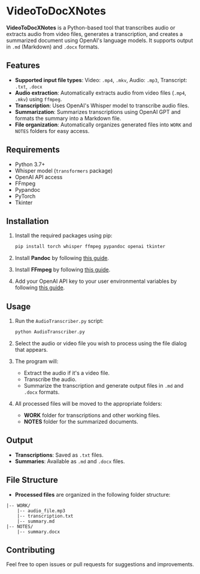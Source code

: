 # VideoToDocXNotes

**VideoToDocXNotes** is a Python-based tool that transcribes audio or extracts audio from video files, generates a transcription, and creates a summarized document using OpenAI's language models. It supports output in `.md` (Markdown) and `.docx` formats.

## Features
- **Supported input file types**: Video: `.mp4`, `.mkv`, Audio: `.mp3`, Transcript: `.txt`, `.docx`
- **Audio extraction**: Automatically extracts audio from video files (`.mp4`, `.mkv`) using `ffmpeg`.
- **Transcription**: Uses OpenAI's Whisper model to transcribe audio files.
- **Summarization**: Summarizes transcriptions using OpenAI GPT and formats the summary into a Markdown file.
- **File organization**: Automatically organizes generated files into `WORK` and `NOTES` folders for easy access.

## Requirements
- Python 3.7+
- Whisper model (`transformers` package)
- OpenAI API access
- FFmpeg
- Pypandoc
- PyTorch
- Tkinter

## Installation

1. Install the required packages using pip:

    ```bash
    pip install torch whisper ffmpeg pypandoc openai tkinter
    ```

2. Install **Pandoc** by following [this guide](https://pandoc.org/installing.html).

3. Install **FFmpeg** by following [this guide](https://ffmpeg.org/download.html).

4. Add your OpenAI API key to your user environmental variables by following [this guide](https://help.openai.com/en/articles/5112595-best-practices-for-api-key-safety).

## Usage

1. Run the `AudioTranscriber.py` script:

    ```bash
    python AudioTranscriber.py
    ```

2. Select the audio or video file you wish to process using the file dialog that appears.

3. The program will:
   - Extract the audio if it's a video file.
   - Transcribe the audio.
   - Summarize the transcription and generate output files in `.md` and `.docx` formats.

4. All processed files will be moved to the appropriate folders:
   - **WORK** folder for transcriptions and other working files.
   - **NOTES** folder for the summarized documents.

## Output

- **Transcriptions**: Saved as `.txt` files.
- **Summaries**: Available as `.md` and `.docx` files.

## File Structure

- **Processed files** are organized in the following folder structure:

```
|-- WORK/
    |-- audio_file.mp3
    |-- transcription.txt
    |-- summary.md
|-- NOTES/
    |-- summary.docx
```

## Contributing

Feel free to open issues or pull requests for suggestions and improvements.
